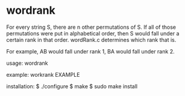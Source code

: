 # wordrank

For every string S, there are n other permutations of S. If all of those permutations were put in alphabetical order, then S would fall under a certain rank in that order. wordRank.c determines which rank that is.

For example, AB would fall under rank 1, BA would fall under rank 2.

usage: wordrank <string>

example: workrank EXAMPLE

installation:
$ ./configure
$ make
$ sudo make install
